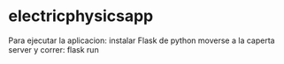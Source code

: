 # electricphysicsapp

Para ejecutar la aplicacion:
instalar Flask de python
moverse a la caperta server
y correr: flask run
